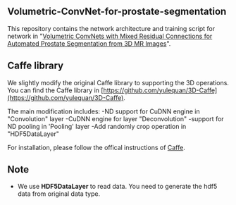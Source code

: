 ## Volumetric-ConvNet-for-prostate-segmentation

This repository contains the network architecture and training script for network in "[Volumetric ConvNets with Mixed Residual Connections for Automated Prostate Segmentation from 3D MR Images](http://appsrv.cse.cuhk.edu.hk/~lqyu/papers/AAAI17_Prostate.pdf)".

## Caffe library

We slightly modify the original Caffe library to supporting the 3D operations. You can find the Caffe library in [https://github.com/yulequan/3D-Caffe](https://github.com/yulequan/3D-Caffe).

The main modification includes:
-ND support for CuDNN engine in "Convolution" layer 
-CuDNN engine for layer "Deconvolution"
-support for ND pooling in 'Pooling' layer
-Add randomly crop operation in "HDF5DataLayer"

For installation, please follow the offical instructions of [Caffe](http://caffe.berkeleyvision.org/installation.html).

## Note
- We use **HDF5DataLayer** to read data. You need to  generate the hdf5 data from original data type.
